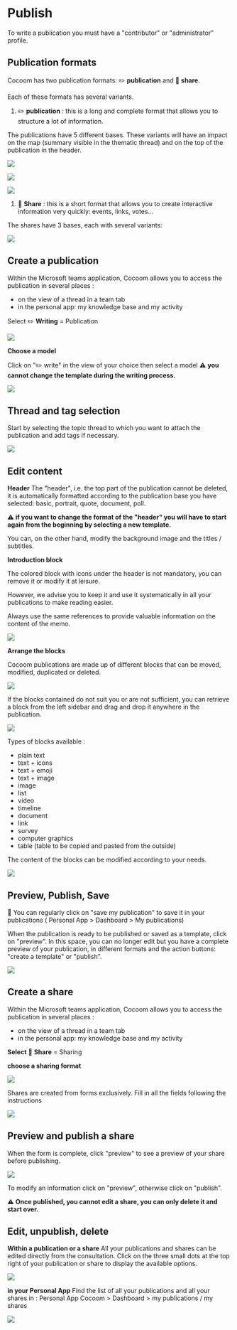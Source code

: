 # Publish
To write a publication you must have a "contributor" or "administrator" profile.


## Publication formats

Cocoom has two publication formats: ✏️ **publication** and 📣 **share**.

Each of these formats has several variants.


1. ✏️ **publication** : this is a long and complete format that allows you to structure a lot of information.

The publications have 5 different bases.
These variants will have an impact on the map (summary visible in the thematic thread) and on the top of the publication in the header.


![](https://paper-attachments.dropbox.com/s_FD54F733FF3B406BE1B2AF18017B38E8E6AE6D58DDB5BB39B0FC5BDD453F2A07_1589061000875_Plan+de+travail+45cocoom-guides_EN.png)

![](https://paper-attachments.dropbox.com/s_FD54F733FF3B406BE1B2AF18017B38E8E6AE6D58DDB5BB39B0FC5BDD453F2A07_1589061000893_Plan+de+travail+46cocoom-guides_EN.png)

![](https://paper-attachments.dropbox.com/s_FD54F733FF3B406BE1B2AF18017B38E8E6AE6D58DDB5BB39B0FC5BDD453F2A07_1589061000909_Plan+de+travail+47cocoom-guides_EN.png)




1. 📣 **Share** : this is a short format that allows you to create interactive information very quickly: events, links, votes...

The shares have 3 bases, each with several variants:

![](https://paper-attachments.dropbox.com/s_FD54F733FF3B406BE1B2AF18017B38E8E6AE6D58DDB5BB39B0FC5BDD453F2A07_1589061070250_Plan+de+travail+37cocoom-guides_EN.png)



## Create a publication

Within the Microsoft teams application, Cocoom allows you to access the publication in several places :

- on the view of a thread in a team tab
- in the personal app: my knowledge base and my activity

Select ✏️ **Writing** = Publication

![](https://paper-attachments.dropbox.com/s_FD54F733FF3B406BE1B2AF18017B38E8E6AE6D58DDB5BB39B0FC5BDD453F2A07_1589061134014_Plan+de+travail+33cocoom-guides_EN.png)


**Choose a model**

Click on "✏️ write" in the view of your choice then select a model
⚠️ **you cannot change the template during the writing process.**

![](https://paper-attachments.dropbox.com/s_FD54F733FF3B406BE1B2AF18017B38E8E6AE6D58DDB5BB39B0FC5BDD453F2A07_1589061179180_Plan+de+travail+48cocoom-guides_EN.png)



## Thread and tag selection

Start by selecting the topic thread to which you want to attach the publication and add tags if necessary.

![](https://paper-attachments.dropbox.com/s_FD54F733FF3B406BE1B2AF18017B38E8E6AE6D58DDB5BB39B0FC5BDD453F2A07_1589061232926_Plan+de+travail+49cocoom-guides_EN.png)



## Edit content

**Header**
The "header", i.e. the top part of the publication cannot be deleted, it is automatically formatted according to the publication base you have selected: basic, portrait, quote, document, poll.

⚠️ **if you want to change the format of the "header" you will have to start again from the beginning by selecting a new template.**

You can, on the other hand, modify the background image and the titles / subtitles.


**Introduction block**

The colored block with icons under the header is not mandatory, you can remove it or modify it at leisure.

However, we advise you to keep it and use it systematically in all your publications to make reading easier.

Always use the same references to provide valuable information on the content of the memo.

![](https://paper-attachments.dropbox.com/s_FD54F733FF3B406BE1B2AF18017B38E8E6AE6D58DDB5BB39B0FC5BDD453F2A07_1589061312028_Plan+de+travail+35cocoom-guides-2.png)


**Arrange the blocks**

Cocoom publications are made up of different blocks that can be moved, modified, duplicated or deleted.

![](https://paper-attachments.dropbox.com/s_FD54F733FF3B406BE1B2AF18017B38E8E6AE6D58DDB5BB39B0FC5BDD453F2A07_1589061388605_Plan+de+travail+37cocoom-guides-2.png)


If the blocks contained do not suit you or are not sufficient, you can retrieve a block from the left sidebar and drag and drop it anywhere in the publication.


![](https://paper-attachments.dropbox.com/s_FD54F733FF3B406BE1B2AF18017B38E8E6AE6D58DDB5BB39B0FC5BDD453F2A07_1589061429380_Plan+de+travail+34cocoom-guides-2.png)


Types of blocks available :

- plain text
- text + icons
- text + emoji
- text + image
- image
- list
- video
- timeline
- document
- link
- survey
- computer graphics
- table (table to be copied and pasted from the outside)

The content of the blocks can be modified according to your needs.


![](https://paper-attachments.dropbox.com/s_FD54F733FF3B406BE1B2AF18017B38E8E6AE6D58DDB5BB39B0FC5BDD453F2A07_1589061474166_Plan+de+travail+36cocoom-guides-2.png)



## Preview, Publish, Save

💾 You can regularly click on "save my publication" to save it in your publications ( Personal App > Dashboard > My publications)

When the publication is ready to be published or saved as a template, click on "preview". In this space, you can no longer edit but you have a complete preview of your publication, in different formats and the action buttons: "create a template" or "publish".

![](https://paper-attachments.dropbox.com/s_FD54F733FF3B406BE1B2AF18017B38E8E6AE6D58DDB5BB39B0FC5BDD453F2A07_1589061541430_Plan+de+travail+53cocoom-guides_EN.png)



## Create a share

Within the Microsoft teams application, Cocoom allows you to access the publication in several places :

- on the view of a thread in a team tab
- in the personal app: my knowledge base and my activity

**Select** 📣 **Share** = Sharing

**choose a sharing format**

![](https://paper-attachments.dropbox.com/s_FD54F733FF3B406BE1B2AF18017B38E8E6AE6D58DDB5BB39B0FC5BDD453F2A07_1589061612280_Plan+de+travail+51cocoom-guides_EN.png)


Shares are created from forms exclusively.
Fill in all the fields following the instructions


![](https://paper-attachments.dropbox.com/s_FD54F733FF3B406BE1B2AF18017B38E8E6AE6D58DDB5BB39B0FC5BDD453F2A07_1589061662184_Plan+de+travail+52cocoom-guides_EN.png)

## Preview and publish a share

When the form is complete, click "preview" to see a preview of your share before publishing.


![](https://paper-attachments.dropbox.com/s_FD54F733FF3B406BE1B2AF18017B38E8E6AE6D58DDB5BB39B0FC5BDD453F2A07_1589061705898_Plan+de+travail+56cocoom-guides_EN.png)


To modify an information click on "preview", otherwise click on "publish".

⚠️ **Once published, you cannot edit a share, you can only delete it and start over.**



## Edit, unpublish, delete

**Within a publication or a share**
All your publications and shares can be edited directly from the consultation. Click on the three small dots at the top right of your publication or share to display the available options.

![](https://paper-attachments.dropbox.com/s_FD54F733FF3B406BE1B2AF18017B38E8E6AE6D58DDB5BB39B0FC5BDD453F2A07_1589061764012_Plan+de+travail+27cocoom-guides_EN.png)


**in your Personal App**
Find the list of all your publications and all your shares in :
Personal App Cocoom > Dashboard > my publications / my shares

![](https://paper-attachments.dropbox.com/s_FD54F733FF3B406BE1B2AF18017B38E8E6AE6D58DDB5BB39B0FC5BDD453F2A07_1589061817106_Plan+de+travail+38cocoom-guides-2.png)


